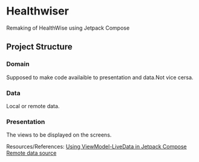 # Healthwiser
Remaking of HealthWise using Jetpack Compose
## Project Structure
### Domain 
Supposed to make code availaible to presentation and data.Not vice cersa.
### Data
Local or remote data.
### Presentation
The views to be displayed on the screens.

Resources/References:
[Using ViewModel-LiveData in Jetpack Compose](https://dev.to/mahendranv/using-viewmodel-livedata-with-jetpack-compose-31h8)
[Remote data source](https://disease-info-api.herokuapp.com/diseases)
